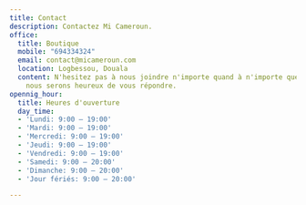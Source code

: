 ```yaml
---
title: Contact
description: Contactez Mi Cameroun.
office:
  title: Boutique
  mobile: "694334324"
  email: contact@micameroun.com
  location: Logbessou, Douala
  content: N'hesitez pas à nous joindre n'importe quand à n'importe quelle heure,
    nous serons heureux de vous répondre.
opennig_hour:
  title: Heures d'ouverture
  day_time:
  - 'Lundi: 9:00 – 19:00'
  - 'Mardi: 9:00 – 19:00'
  - 'Mercredi: 9:00 – 19:00'
  - 'Jeudi: 9:00 – 19:00'
  - 'Vendredi: 9:00 – 19:00'
  - 'Samedi: 9:00 – 20:00'
  - 'Dimanche: 9:00 – 20:00'
  - 'Jour fériés: 9:00 – 20:00'

---
```

